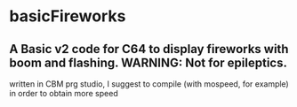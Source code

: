 # basicFireworks
A Basic v2 code for C64 to display fireworks with boom and flashing. 
**WARNING: Not for epileptics.**
----
written in CBM prg studio, I suggest to compile (with mospeed, for example) in order to obtain more speed
